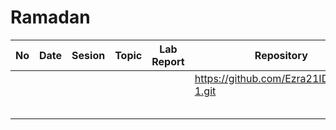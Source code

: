 # Ramadan
| No | Date | Sesion | Topic | Lab Report | Repository |
|----|------|--------|-------|------------|------------|
|    |      |        |       |            |      https://github.com/Ezra21ID/Modul-1.git      |
|    |      |        |       |            |            |
|    |      |        |       |            |            |
|    |      |        |       |            |            |
|    |      |        |       |            |            |
|    |      |        |       |            |            |
